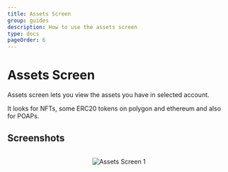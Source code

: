 ```yaml
---
title: Assets Screen
group: guides
description: How to use the assets screen
type: docs
pageOrder: 6
---
```


# Assets Screen

<p class="pb-4">Assets screen lets you view the assets you have in selected account.</p>

<p class="pb-4">It looks for NFTs, some ERC20 tokens on polygon and ethereum and also for POAPs.</p>

## Screenshots

<div style="align-items: center;
    display: flex;
    flex-direction: column;">

![Assets Screen 1](/images/pages/assets_screen1.webp)

</div>
